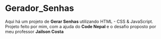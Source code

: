 # Gerador_Senhas

Aqui há um projeto de <b> Gerar Senhas </b> utilizando HTML - CSS & JavaScript. Projeto feito por mim, com a ajuda do <b> Code Nepal </b> e o desafio proposto por meu professor <b> Jailson Costa </b>
